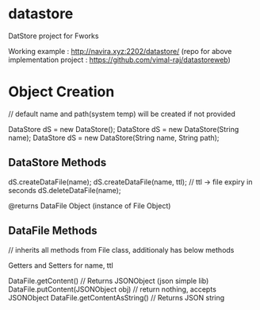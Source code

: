 # datastore
DatStore project for Fworks

Working example : http://navira.xyz:2202/datastore/
(repo for above implementation project : https://github.com/vimal-raj/datastoreweb)

Object Creation
===============

// default name and path(system temp) will be created if not provided

DataStore dS = new DataStore();
DataStore dS = new DataStore(String name);
DataStore dS = new DataStore(String name, String path);

DataStore Methods
-----------------

dS.createDataFile(name);
dS.createDataFile(name, ttl); // ttl -> file expiry in seconds
dS.deleteDataFile(name);

@returns
DataFile Object (instance of File Object)

DataFile Methods
-----------------

// inherits all methods from File class, additionaly has below methods

Getters and Setters for name, ttl

DataFile.getContent() // Returns JSONObject (json simple lib)
DataFile.putContent(JSONObject obj) // return nothing, accepts JSONObject
DataFile.getContentAsString() // Returns JSON string

